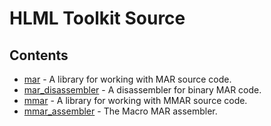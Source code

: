 # HLML Toolkit Source

## Contents
- [mar](./mar) - A library for working with MAR source code.
- [mar_disassembler](./mar_disassembler) - A disassembler for binary MAR code.
- [mmar](./mmar) - A library for working with MMAR source code.
- [mmar_assembler](./mmar_assembler) - The Macro MAR assembler.